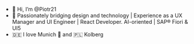 - 👋 Hi, I’m @Piotr21
- 🧬 Passionately bridging design and technology | Experience as a UX Manager and UI Engineer | React Developer. AI-oriented | SAP® Fiori & UI5
- 🇩🇪 I love Munich 🥨 and 🇵🇱 Kolberg

<!---
Piotr21/Piotr21 is a ✨ special ✨ repository because its `README.md` (this file) appears on your GitHub profile.
You can click the Preview link to take a look at your changes.
--->
